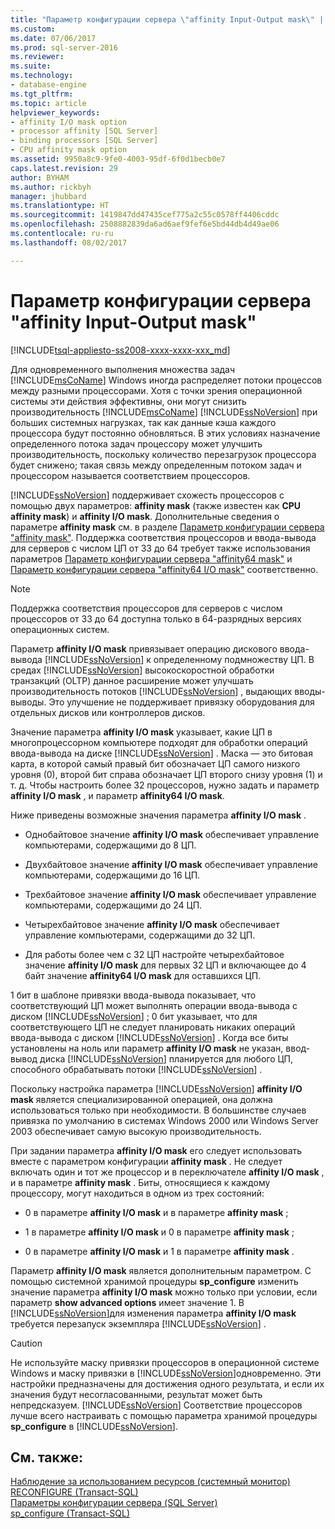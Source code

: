 ```yaml
---
title: "Параметр конфигурации сервера \"affinity Input-Output mask\" | Документы Майкрософт"
ms.custom: 
ms.date: 07/06/2017
ms.prod: sql-server-2016
ms.reviewer: 
ms.suite: 
ms.technology:
- database-engine
ms.tgt_pltfrm: 
ms.topic: article
helpviewer_keywords:
- affinity I/O mask option
- processor affinity [SQL Server]
- binding processors [SQL Server]
- CPU affinity mask option
ms.assetid: 9950a8c9-9fe0-4003-95df-6f0d1becb0e7
caps.latest.revision: 29
author: BYHAM
ms.author: rickbyh
manager: jhubbard
ms.translationtype: HT
ms.sourcegitcommit: 1419847dd47435cef775a2c55c0578ff4406cddc
ms.openlocfilehash: 2508882839da6ad6aef9fef6e5bd44db4d49ae06
ms.contentlocale: ru-ru
ms.lasthandoff: 08/02/2017

---
```

# <a name="affinity-input-output-mask-server-configuration-option"></a>Параметр конфигурации сервера "affinity Input-Output mask"
[!INCLUDE[tsql-appliesto-ss2008-xxxx-xxxx-xxx_md](../../includes/tsql-appliesto-ss2008-xxxx-xxxx-xxx-md.md)]

  Для одновременного выполнения множества задач [!INCLUDE[msCoName](../../includes/msconame-md.md)] Windows иногда распределяет потоки процессов между разными процессорами. Хотя с точки зрения операционной системы эти действия эффективны, они могут снизить производительность [!INCLUDE[msCoName](../../includes/msconame-md.md)] [!INCLUDE[ssNoVersion](../../includes/ssnoversion-md.md)] при больших системных нагрузках, так как данные кэша каждого процессора будут постоянно обновляться. В этих условиях назначение определенного потока задач процессору может улучшить производительность, поскольку количество перезагрузок процессора будет снижено; такая связь между определенным потоком задач и процессором называется соответствием процессоров.  
  
 [!INCLUDE[ssNoVersion](../../includes/ssnoversion-md.md)] поддерживает схожесть процессоров с помощью двух параметров: **affinity mask** (также известен как **CPU affinity mask**) и **affinity I/O mask**. Дополнительные сведения о параметре **affinity mask** см. в разделе [Параметр конфигурации сервера "affinity mask"](../../database-engine/configure-windows/affinity-mask-server-configuration-option.md). Поддержка соответствия процессоров и ввода-вывода для серверов с числом ЦП от 33 до 64 требует также использования параметров [Параметр конфигурации сервера "affinity64 mask"](../../database-engine/configure-windows/affinity64-mask-server-configuration-option.md) и [Параметр конфигурации сервера "affinity64 I/O mask"](../../database-engine/configure-windows/affinity64-input-output-mask-server-configuration-option.md) соответственно.  
  
> [!NOTE]  
>  Поддержка соответствия процессоров для серверов с числом процессоров от 33 до 64 доступна только в 64-разрядных версиях операционных систем.  
  
 Параметр **affinity I/O mask** привязывает операцию дискового ввода-вывода [!INCLUDE[ssNoVersion](../../includes/ssnoversion-md.md)] к определенному подмножеству ЦП. В средах [!INCLUDE[ssNoVersion](../../includes/ssnoversion-md.md)] высокоскоростной обработки транзакций (OLTP) данное расширение может улучшать производительность потоков [!INCLUDE[ssNoVersion](../../includes/ssnoversion-md.md)] , выдающих вводы-выводы. Это улучшение не поддерживает привязку оборудования для отдельных дисков или контроллеров дисков.  
  
 Значение параметра **affinity I/O mask** указывает, какие ЦП в многопроцессорном компьютере подходят для обработки операций ввода-вывода на диске [!INCLUDE[ssNoVersion](../../includes/ssnoversion-md.md)] . Маска — это битовая карта, в которой самый правый бит обозначает ЦП самого низкого уровня (0), второй бит справа обозначает ЦП второго снизу уровня (1) и т. д. Чтобы настроить более 32 процессоров, нужно задать и параметр **affinity I/O mask** , и параметр **affinity64 I/O mask**.  
  
 Ниже приведены возможные значения параметра **affinity I/O mask** .  
  
-   Однобайтовое значение **affinity I/O mask** обеспечивает управление компьютерами, содержащими до 8 ЦП.  
  
-   Двухбайтовое значение **affinity I/O mask** обеспечивает управление компьютерами, содержащими до 16 ЦП.  
  
-   Трехбайтовое значение **affinity I/O mask** обеспечивает управление компьютерами, содержащими до 24 ЦП.  
  
-   Четырехбайтовое значение **affinity I/O mask** обеспечивает управление компьютерами, содержащими до 32 ЦП.  
  
-   Для работы более чем с 32 ЦП настройте четырехбайтовое значение **affinity I/O mask** для первых 32 ЦП и включающее до 4 байт значение **affinity64 I/O mask** для оставшихся ЦП.  
  
 1 бит в шаблоне привязки ввода-вывода показывает, что соответствующий ЦП может выполнять операции ввода-вывода с диском [!INCLUDE[ssNoVersion](../../includes/ssnoversion-md.md)] ; 0 бит указывает, что для соответствующего ЦП не следует планировать никаких операций ввода-вывода с диском [!INCLUDE[ssNoVersion](../../includes/ssnoversion-md.md)] . Когда все биты установлены на ноль или параметр **affinity I/O mask** не указан, ввод-вывод диска [!INCLUDE[ssNoVersion](../../includes/ssnoversion-md.md)] планируется для любого ЦП, способного обрабатывать потоки [!INCLUDE[ssNoVersion](../../includes/ssnoversion-md.md)] .  
  
 Поскольку настройка параметра [!INCLUDE[ssNoVersion](../../includes/ssnoversion-md.md)] **affinity I/O mask** является специализированной операцией, она должна использоваться только при необходимости. В большинстве случаев привязка по умолчанию в системах Windows 2000 или Windows Server 2003 обеспечивает самую высокую производительность.  
  
 При задании параметра **affinity I/O mask** его следует использовать вместе с параметром конфигурации **affinity mask** . Не следует включать один и тот же процессор и в переключателе **affinity I/O mask** , и в параметре **affinity mask** . Биты, относящиеся к каждому процессору, могут находиться в одном из трех состояний:  
  
-   0 в параметре **affinity I/O mask** и в параметре **affinity mask** ;  
  
-   1 в параметре **affinity I/O mask** и 0 в параметре **affinity mask** ;  
  
-   0 в параметре **affinity I/O mask** и 1 в параметре **affinity mask** .  
  
 Параметр **affinity I/O mask** является дополнительным параметром. С помощью системной хранимой процедуры **sp_configure** изменить значение параметра **affinity I/O mask** можно только при условии, если параметр **show advanced options** имеет значение 1. В [!INCLUDE[ssNoVersion](../../includes/ssnoversion-md.md)]для изменения параметра **affinity I/O mask** требуется перезапуск экземпляра [!INCLUDE[ssNoVersion](../../includes/ssnoversion-md.md)] .  
  
> [!CAUTION]  
>  Не используйте маску привязки процессоров в операционной системе Windows и маску привязки в [!INCLUDE[ssNoVersion](../../includes/ssnoversion-md.md)]одновременно. Эти настройки предназначены для достижения одного результата, и если их значения будут несогласованными, результат может быть непредсказуем. [!INCLUDE[ssNoVersion](../../includes/ssnoversion-md.md)] Соответствие процессоров лучше всего настраивать с помощью параметра хранимой процедуры **sp_configure** в [!INCLUDE[ssNoVersion](../../includes/ssnoversion-md.md)].  
  
## <a name="see-also"></a>См. также:  
 [Наблюдение за использованием ресурсов (системный монитор)](../../relational-databases/performance-monitor/monitor-resource-usage-system-monitor.md)   
 [RECONFIGURE (Transact-SQL)](../../t-sql/language-elements/reconfigure-transact-sql.md)   
 [Параметры конфигурации сервера (SQL Server)](../../database-engine/configure-windows/server-configuration-options-sql-server.md)   
 [sp_configure &#40;Transact-SQL&#41;](../../relational-databases/system-stored-procedures/sp-configure-transact-sql.md)  
  
  

